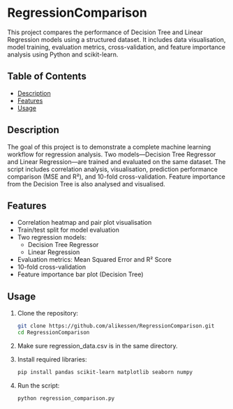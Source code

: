 # RegressionComparison

This project compares the performance of Decision Tree and Linear Regression models using a structured dataset. It includes data visualisation, model training, evaluation metrics, cross-validation, and feature importance analysis using Python and scikit-learn.

## Table of Contents
- [Description](#description)
- [Features](#features)
- [Usage](#usage)

## Description
The goal of this project is to demonstrate a complete machine learning workflow for regression analysis. Two models—Decision Tree Regressor and Linear Regression—are trained and evaluated on the same dataset. The script includes correlation analysis, visualisation, prediction performance comparison (MSE and R²), and 10-fold cross-validation. Feature importance from the Decision Tree is also analysed and visualised.

## Features
- Correlation heatmap and pair plot visualisation
- Train/test split for model evaluation
- Two regression models:
  - Decision Tree Regressor
  - Linear Regression
- Evaluation metrics: Mean Squared Error and R² Score
- 10-fold cross-validation
- Feature importance bar plot (Decision Tree)

## Usage
1. Clone the repository:
   ```bash
   git clone https://github.com/alikessen/RegressionComparison.git
   cd RegressionComparison
   
2. Make sure regression_data.csv is in the same directory.

3. Install required libraries:
   ```bash
   pip install pandas scikit-learn matplotlib seaborn numpy

4. Run the script:
   ```bash
   python regression_comparison.py


